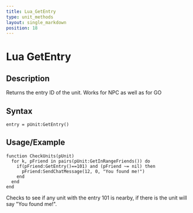 ```yaml
---
title: Lua_GetEntry
type: unit_methods
layout: single_markdown
position: 18
---
```


# Lua GetEntry

## Description

Returns the entry ID of the unit. Works for NPC as well as for GO

## Syntax

```
entry = pUnit:GetEntry()
```

## Usage/Example

```
function CheckUnits(pUnit)
  for k, pFriend in pairs(pUnit:GetInRangeFriends()) do
    if(pFriend:GetEntry()==101) and (pFriend ~= nil) then
      pFriend:SendChatMessage(12, 0, "You found me!")
    end
  end
end
```

Checks to see if any unit with the entry 101 is nearby, if there is the unit will say "You found me!".